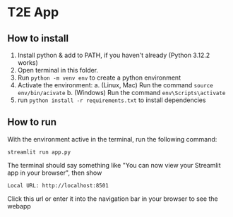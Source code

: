 # T2E App


## How to install
1. Install python & add to PATH, if you haven't already (Python 3.12.2 works)
2. Open terminal in this folder.
3. Run `python -m venv env` to create a python environment
4. Activate the environment:
  a. (Linux, Mac) Run the command `source env/bin/acivate`
  b. (Windows) Run the command `env\Scripts\activate`
5. run `python install -r requirements.txt` to install dependencies

## How to run
With the environment active in the terminal, run the following command:

```
streamlit run app.py
```
The terminal should say something like "You can now view your Streamlit app in your browser", then show 

```
Local URL: http://localhost:8501
```

Click this url or enter it into the navigation bar in your browser to see the webapp




